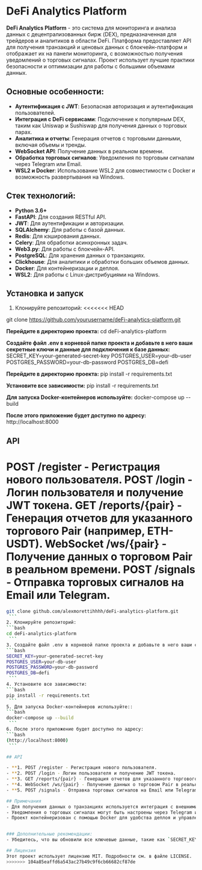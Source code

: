 # DeFi Analytics Platform

**DeFi Analytics Platform** - это система для мониторинга и анализа данных с децентрализованных бирж (DEX), предназначенная для трейдеров и аналитиков в области DeFi. Платформа предоставляет API для получения транзакций и ценовых данных с блокчейн-платформ и отображает их на панели мониторинга, с возможностью получения уведомлений о торговых сигналах. Проект использует лучшие практики безопасности и оптимизации для работы с большими объемами данных.

## Основные особенности:
- **Аутентификация с JWT**: Безопасная авторизация и аутентификация пользователей.
- **Интеграция с DeFi сервисами**: Подключение к популярным DEX, таким как Uniswap и Sushiswap для получения данных о торговых парах.
- **Аналитика и отчеты**: Генерация отчетов с торговыми данными, включая объемы и тренды.
- **WebSocket API**: Получение данных в реальном времени.
- **Обработка торговых сигналов**: Уведомления по торговым сигналам через Telegram или Email.
- **WSL2 и Docker**: Использование WSL2 для совместимости с Docker и возможность развертывания на Windows.

## Стек технологий:
- **Python 3.6+**
- **FastAPI**: Для создания RESTful API.
- **JWT**: Для аутентификации и авторизации.
- **SQLAlchemy**: Для работы с базой данных.
- **Redis**: Для кэширования данных.
- **Celery**: Для обработки асинхронных задач.
- **Web3.py**: Для работы с блокчейн-API.
- **PostgreSQL**: Для хранения данных о транзакциях.
- **Clickhouse**: Для аналитики и обработки больших объемов данных.
- **Docker**: Для контейнеризации и деплоя.
- **WSL2**: Для работы с Linux-дистрибуциями на Windows.

## Установка и запуск

1. Клонируйте репозиторий:
<<<<<<< HEAD
   
git clone https://github.com/yourusername/deFi-analytics-platform.git

**Перейдите в директорию проекта:**
cd deFi-analytics-platform


**Создайте файл .env в корневой папке проекта и добавьте в него ваши секретные ключи и данные для подключения к базе данных:**
SECRET_KEY=your-generated-secret-key
POSTGRES_USER=your-db-user
POSTGRES_PASSWORD=your-db-password
POSTGRES_DB=defi

**Перейдите в директорию проекта:**
pip install -r requirements.txt



**Установите все зависимости:**
pip install -r requirements.txt

**Для запуска Docker-контейнеров используйте:**
docker-compose up --build



**После этого приложение будет доступно по адресу:**
http://localhost:8000


##  API
POST /register - Регистрация нового пользователя.
POST /login - Логин пользователя и получение JWT токена.
GET /reports/{pair} - Генерация отчетов для указанного торгового Pair (например, ETH-USDT).
WebSocket /ws/{pair} - Получение данных о торговом Pair в реальном времени.
POST /signals - Отправка торговых сигналов на Email или Telegram.
=======
   ```bash
   git clone github.com/alexmorettihhhh/deFi-analytics-platform.git
    ```
2. Клонируйте репозиторий:
   ```bash
   cd deFi-analytics-platform
    ```
3. Создайте файл .env в корневой папке проекта и добавьте в него ваши секретные ключи и данные для подключения к базе данных:
   ```bash
   SECRET_KEY=your-generated-secret-key
   POSTGRES_USER=your-db-user
   POSTGRES_PASSWORD=your-db-password
   POSTGRES_DB=defi
    ```
4. Установите все зависимости:
   ```bash
   pip install -r requirements.txt
    ```
5. Для запуска Docker-контейнеров используйте::
   ```bash
   docker-compose up --build
    ```
6. После этого приложение будет доступно по адресу:
   ```bash
   (http://localhost:8000)
    ```

## API
 
- **1. POST /register - Регистрация нового пользователя.
- **2. POST /login - Логин пользователя и получение JWT токена.
- **3. GET /reports/{pair} - Генерация отчетов для указанного торгового Pair (например, ETH-USDT).
- **4. WebSocket /ws/{pair} - Получение данных о торговом Pair в реальном времени.
- **5. POST /signals - Отправка торговых сигналов на Email или Telegram.

## Примечания
- Для получения данных о транзакциях используется интеграция с внешними блокчейн-сервисами (например, Uniswap).
- Уведомления о торговых сигналах могут быть настроены через Telegram или Email API.
- Проект контейнеризован с помощью Docker для удобства деплоя и управления зависимостями.


### Дополнительные рекомендации:
- Убедитесь, что вы обновили все ключевые данные, такие как `SECRET_KEY`, учетные данные для базы данных и прочее, в `.env` файле перед запуском.

## Лицензия
Этот проект использует лицензию MIT. Подробности см. в файле LICENSE.
>>>>>>> 104a85eaffd6a543ac27b49c9f6cb66682cf87de
